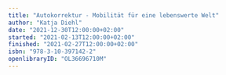 ```yaml
---
title: "Autokorrektur - Mobilität für eine lebenswerte Welt"
author: "Katja Diehl"
date: "2021-12-30T12:00:00+02:00"
started: "2021-02-13T12:00:00+02:00"
finished: "2021-02-27T12:00:00+02:00"
isbn: "978-3-10-397142-2"
openlibraryID: "OL36696710M"
---
```

